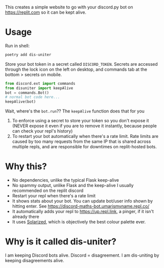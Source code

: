 This creates a simple website to go with your discord.py bot on https://replit.com so it can be kept alive.
# Usage
Run in shell:
```bash
poetry add dis-uniter
```
Store your bot token in a secret called `DISCORD_TOKEN`. Secrets are accessed through the lock icon on the left on desktop, and commands tab at the bottom > secrets on mobile.
```py
from discord.ext import commands
from disuniter import keepAlive
bot = commands.Bot()
# normal bot code here...
keepAlive(bot)
```
Wait, where's the `bot.run`?? The `keepAlive` function does that for you
1) To enforce using a secret to store your token so you don't expose it (NEVER expose it even if you are to remove it instantly, because people can check your repl's history)
2) To restart your bot automatically when there's a rate limit. Rate limits are caused by too many requests from the same IP that is shared across multiple repls, and are responsible for downtimes on replit-hosted bots.

# Why this?
- No dependencies, unlike the typical Flask keep-alive
- No spammy output, unlike Flask and the keep-alive I usually recommended on the replit discord
- Restart your repl when there's a rate limit
- It shows stats about your bot. You can update bot/user info shown by hitting enter. See https://discord-maths-bot.umarismyname.repl.co/
- It automatically adds your repl to https://up.repl.link, a pinger, if it isn't already there
- It uses [Solarized](https://ethanschoonover.com/solarized/#features), which is objectively the best colour palette ever.
# Why is it called dis-uniter?
I am keeping Discord bots alive. Discord = disagreement. I am dis-uniting by keeping disagreements alive.